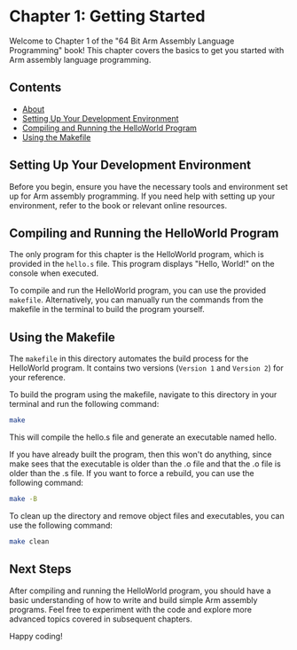 # Chapter 1: Getting Started

Welcome to Chapter 1 of the "64 Bit Arm Assembly Language Programming" book! This chapter covers the basics to get you started with Arm assembly language programming.

## Contents

- [About](#chapter-1-getting-started)
- [Setting Up Your Development Environment](#setting-up-your-development-environment)
- [Compiling and Running the HelloWorld Program](#compiling-and-running-the-helloworld-program)
- [Using the Makefile](#using-the-makefile)

## Setting Up Your Development Environment

Before you begin, ensure you have the necessary tools and environment set up for Arm assembly programming. If you need help with setting up your environment, refer to the book or relevant online resources.

## Compiling and Running the HelloWorld Program

The only program for this chapter is the HelloWorld program, which is provided in the `hello.s` file. This program displays "Hello, World!" on the console when executed.

To compile and run the HelloWorld program, you can use the provided `makefile`. Alternatively, you can manually run the commands from the makefile in the terminal to build the program yourself.

## Using the Makefile

The `makefile` in this directory automates the build process for the HelloWorld program. It contains two versions (`Version 1` and `Version 2`) for your reference.

To build the program using the makefile, navigate to this directory in your terminal and run the following command:

```bash
make
```

This will compile the hello.s file and generate an executable named hello.

If you have already built the program, then this won't do anything, since make sees that the executable is older than the .o file and that the .o file is older than the .s file. If you want to force a rebuild, you can use the following command:

```bash
make -B
```

To clean up the directory and remove object files and executables, you can use the following command:

```bash
make clean
```

## Next Steps

After compiling and running the HelloWorld program, you should have a basic understanding of how to write and build simple Arm assembly programs. Feel free to experiment with the code and explore more advanced topics covered in subsequent chapters.

Happy coding!
